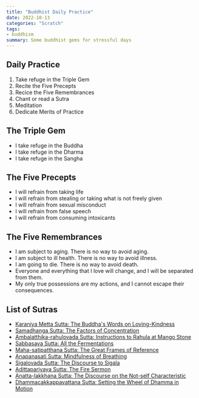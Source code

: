 ```yaml
---
title: "Buddhist Daily Practice"
date: 2022-10-13
categories: "Scratch"
tags:
- buddhism
summary: Some buddhist gems for stressful days
---
```


## Daily Practice
1. Take refuge in the Triple Gem
2. Recite the Five Precepts
3. Recice the Five Remembrances
4. Chant or read a Sutra
5. Meditation
6. Dedicate Merits of Practice

## The Triple Gem
* I take refuge in the Buddha
* I take refuge in the Dharma
* I take refuge in the Sangha

## The Five Precepts
* I will refrain from taking life
* I will refrain from stealing or taking what is not freely given
* I will refrain from sexual misconduct
* I will refrain from false speech
* I will refrain from consuming intoxicants

## The Five Remembrances
* I am subject to aging. There is no way to avoid aging.
* I am subject to ill health. There is no way to avoid illness.
* I am going to die. There is no way to avoid death.
* Everyone and everything that I love will change, and I will be separated from them.
* My only true possessions are my actions, and I cannot escape their consequences.

## List of Sutras
* [Karaniya Metta Sutta: The Buddha's Words on Loving-Kindness](https://www.accesstoinsight.org/tipitaka/kn/snp/snp.1.08.amar.html)
* [Samadhanga Sutta: The Factors of Concentration](https://www.accesstoinsight.org/tipitaka/an/an05/an05.028.than.html)
* [Ambalatthika-rahulovada Sutta: Instructions to Rahula at Mango Stone](https://www.accesstoinsight.org/tipitaka/mn/mn.061.than.html)
* [Sabbasava Sutta: All the Fermentations](https://www.accesstoinsight.org/tipitaka/mn/mn.002.than.html)
* [Maha-satipatthana Sutta: The Great Frames of Reference](https://www.accesstoinsight.org/tipitaka/dn/dn.22.0.than.html)
* [Anapanasati Sutta: Mindfulness of Breathing](https://www.accesstoinsight.org/tipitaka/mn/mn.118.than.html)
* [Sigalovada Sutta: The Discourse to Sigala](https://www.accesstoinsight.org/tipitaka/dn/dn.31.0.nara.html)
* [Adittapariyaya Sutta: The Fire Sermon](https://www.accesstoinsight.org/tipitaka/sn/sn35/sn35.028.nymo.html)
* [Anatta-lakkhana Sutta: The Discourse on the Not-self Characteristic](https://www.accesstoinsight.org/tipitaka/sn/sn22/sn22.059.nymo.html)
* [Dhammacakkappavattana Sutta: Setting the Wheel of Dhamma in Motion](https://www.accesstoinsight.org/tipitaka/sn/sn56/sn56.011.than.html)
